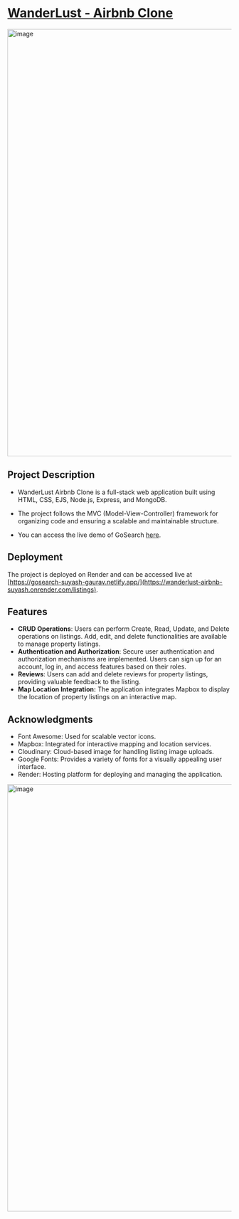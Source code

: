 # [WanderLust - Airbnb Clone](https://wanderlust-airbnb-suyash.onrender.com/listings)

<div style="display: flex;">
<img width="960" alt="image" src="https://github.com/SuyashGaurav/WanderLust-Airbnb-Clone/assets/102952185/f74f62f0-33b9-4fa5-91b1-eebda2a96706">
</div>

## Project Description
- WanderLust Airbnb Clone is a full-stack web application built using HTML, CSS, EJS, Node.js, Express, and MongoDB.
- The project follows the MVC (Model-View-Controller) framework for organizing code and ensuring a scalable and maintainable structure.

- You can access the live demo of GoSearch [here](https://gosearch-suyash-gaurav.netlify.app/).

## Deployment
The project is deployed on Render and can be accessed live at [https://gosearch-suyash-gaurav.netlify.app/](https://wanderlust-airbnb-suyash.onrender.com/listings).

## Features
- **CRUD Operations**: Users can perform Create, Read, Update, and Delete operations on listings. Add, edit, and delete functionalities are available to manage property listings.
- **Authentication and Authorization**: Secure user authentication and authorization mechanisms are implemented. Users can sign up for an account, log in, and access features based on their roles.
- **Reviews**: Users can add and delete reviews for property listings, providing valuable feedback to the listing.
- **Map Location Integration:**  The application integrates Mapbox to display the location of property listings on an interactive map.

## Acknowledgments
- Font Awesome: Used for scalable vector icons.
- Mapbox: Integrated for interactive mapping and location services.
- Cloudinary: Cloud-based image for handling listing image uploads.
- Google Fonts: Provides a variety of fonts for a visually appealing user interface.
- Render: Hosting platform for deploying and managing the application.

<img width="960" alt="image" src="https://github.com/SuyashGaurav/WanderLust-Airbnb-Clone/assets/102952185/5ced33b1-4441-4828-a86e-bd2218a06026">

